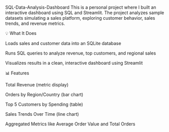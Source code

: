SQL-Data-Analysis-Dashboard
This is a personal project where I built an interactive dashboard using SQL and Streamlit. The project analyzes sample datasets simulating a sales platform, exploring customer behavior, sales trends, and revenue metrics.

💡 What It Does

Loads sales and customer data into an SQLite database

Runs SQL queries to analyze revenue, top customers, and regional sales

Visualizes results in a clean, interactive dashboard using Streamlit

📊 Features

Total Revenue (metric display)

Orders by Region/Country (bar chart)

Top 5 Customers by Spending (table)

Sales Trends Over Time (line chart)

Aggregated Metrics like Average Order Value and Total Orders
